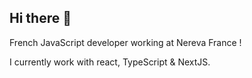 ## Hi there 👋

French JavaScript developer working at Nereva France !

I currently work with react, TypeScript & NextJS.




<!--
[![Top Langs](https://github-readme-stats.vercel.app/api/top-langs/?username=paulbinot&layout=compact&theme=dracula)](https://github.com/anuraghazra/github-readme-stats)
[![Les Stats GitHub de Anurag](https://github-readme-stats.vercel.app/api?username=paulbinot&count_private=true&show_icons=true&theme=dracula)](https://github.com/anuraghazra/github-readme-stats)

**paulbinot/paulbinot** is a ✨ _special_ ✨ repository because its `README.md` (this file) appears on your GitHub profile.

Here are some ideas to get you started:

- 🔭 I’m currently working on ...
- 🌱 I’m currently learning ...
- 👯 I’m looking to collaborate on ...
- 🤔 I’m looking for help with ...
- 💬 Ask me about ...
- 📫 How to reach me: ...
- 😄 Pronouns: ...
- ⚡ Fun fact: ...
-->
